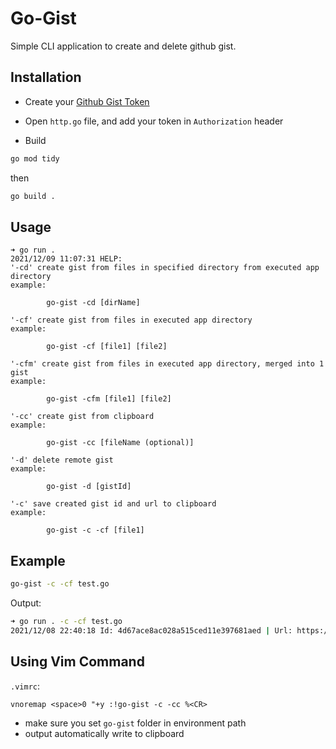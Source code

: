 # Go-Gist

Simple CLI application to create and delete github gist.

## Installation

- Create your [Github Gist Token](https://github.com/settings/tokens)

- Open `http.go` file, and add your token in `Authorization` header

- Build  
```bash
go mod tidy
```

then

```bash
go build .
```

## Usage

```
➜ go run .
2021/12/09 11:07:31 HELP:
'-cd' create gist from files in specified directory from executed app directory
example:

        go-gist -cd [dirName]

'-cf' create gist from files in executed app directory
example:

        go-gist -cf [file1] [file2]

'-cfm' create gist from files in executed app directory, merged into 1 gist
example:

        go-gist -cfm [file1] [file2]

'-cc' create gist from clipboard
example:

        go-gist -cc [fileName (optional)]

'-d' delete remote gist
example:

        go-gist -d [gistId]

'-c' save created gist id and url to clipboard
example:

        go-gist -c -cf [file1]

```

## Example

```bash
go-gist -c -cf test.go
```

Output:

```bash
➜ go run . -c -cf test.go
2021/12/08 22:40:18 Id: 4d67ace8ac028a515ced11e397681aed | Url: https://gist.github.com/4d67ace8ac028a515ced11e397681aed
```

## Using Vim Command

`.vimrc`:
```
vnoremap <space>0 "+y :!go-gist -c -cc %<CR>
```

- make sure you set `go-gist` folder in environment path  
- output automatically write to clipboard
